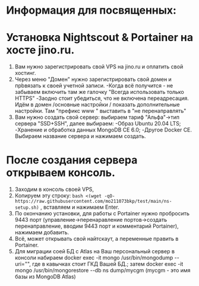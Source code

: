 # Информация для посвященных:
# Установка Nightscout & Portainer на хосте jino.ru.
1. Вам нужно зарегистрировать свой VPS на jino.ru и оплатить свой хостинг.
2. Через меню "Домен" нужно зарегистрировать свой домен и прbвязать к своей учетной записи.
-Когда всё получится - не забываем включить там же галочку "Всегда использовать только HTTPS"
-Заодно стоит убедиться, что не включена переадресация. Идём в домен /основные настройки / показать дополнительные настройки.
Там "префикс www " выставить в "не перенаправлять"
3. Вам нужно создать свой сервер: выбираем тариф "Альфа"->тип сервера "SSD+SSH", далее выбираем:
-Образ Ubuntu 20.04 LTS; -Хранение и обработка данных MongoDB CE 6.0; -Другое Docker CE. Выбираем название сервера и нажимаем создать.

# После создания сервера открываем консоль.

1. Заходим в консоль своей VPS,
2. Копируем эту строку: `bash <(wget -qO- https://raw.githubusercontent.com/mo211073bkp/test/main/ns-setup.sh)` , вставляем и нажимаем Enter.
3. По окончанию установки, для работы с Portainer нужно пробросить 9443 порт (управление->перенаравление портов->создать перенаправление, вводим 9443 порт и комментарий Portainer), нажимаем добавить.
4. Всё, может открывать свой найтскаут, а переменные править в Portainer.
5. Для миграции соей БД с Atlas на Ваш персональный сервер в консоли набираем docker exec -it mongo /usr/bin/mongodump --uri="", где в кавычках стоит ГКД Вашей БД.;
затем docker exec -it mongo /usr/bin/mongorestore --db ns dump/mycgm (mycgm - это имя базы из MongoDB Atlas)

